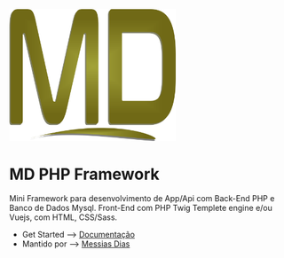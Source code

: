 
<img src="./assets/public/img/default/md-logo2.png" width="300" />

# MD PHP Framework
Mini Framework para desenvolvimento de App/Api com Back-End PHP e Banco de Dados Mysql. 
Front-End com PHP Twig Templete engine e/ou Vuejs, com HTML, CSS/Sass.

* Get Started --> [Documentação](https://messiasdias.github.io/md-php-framework-project/)
* Mantido por --> [Messias Dias](https://github.com/messiasdias)

